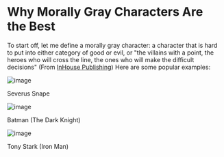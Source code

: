 # Why Morally Gray Characters Are the Best 

To start off, let me define a morally gray character: a character that is hard to put into either category of good or evil, or "the villains with a point, the heroes who will cross the line, the ones who will make the difficult decisions" (From [InHouse Publishing](https://www.inhousepublishing.com.au/how-to-write-a-morally-grey-character/#:~:text=So%2C%20what%20makes%20a%20morally,the%20ones%20shrouded%20in%20controversy.))
Here are some popular examples:

![image](https://user-images.githubusercontent.com/114519137/192861629-e0e94dbd-ee69-464a-ac57-c225a5c6c7a1.png)

Severus Snape

![image](https://user-images.githubusercontent.com/114519137/192861969-c49aad9a-0ec4-4867-b6d9-c2ff53881b31.png)

Batman (The Dark Knight)

![image](https://user-images.githubusercontent.com/114519137/192862146-c645089a-f6be-463e-a4e8-5d1f56370c35.png)

Tony Stark (Iron Man)

